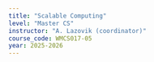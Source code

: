 ```yaml
---
title: "Scalable Computing"
level: "Master CS"
instructor: "A. Lazovik (coordinator)"
course_code: WMCS017-05
year: 2025-2026
---
```


